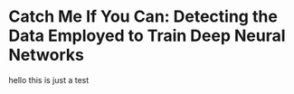 # Catch Me If You Can: Detecting the Data Employed to Train Deep Neural Networks
hello this is just a test
